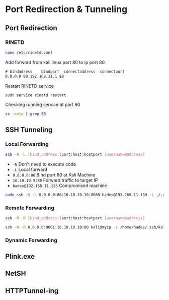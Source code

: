 # Port Redirection & Tunneling

## Port Redirection

### RINETD

``` bash
nano /etc/rinetd.conf
```

Add forword from kali linux port 80 to ip port 80.

``` txt
# bindadress    bindport  connectaddress  connectport
0.0.0.0 80 192.168.11.1 80
```

Restart RINETD service

``` bash
sudo service rinetd restart
```

Checking running service at port 80

``` bash
ss -antp | grep 80
```

## SSH Tunneling

### Local Forwarding

``` bash
ssh -N -L [bind_address:]port:host:hostport [username@address]
```

* `-N` Don't need to execute code
* `-L` Local forward
* `0.0.0.0:80` Bind port 80 at Kali Machine
* `10.10.10.9:80` Forward traffic to target IP
* `hades@192.168.11.133` Compromised machine

``` bash
sudo ssh -N -L 0.0.0.0:80:10.10.10.10:8080 hades@192.168.11.133 -i ./.ssh/id_rsa
```

### Remote Forwarding

``` bash
ssh -N -R [bind_address:]port:host:hostport [username@address]
```

``` bash
ssh -N -R 0.0.0.0:9001:10.10.10.10:80 kali@myip -i /home/hades/.ssh/kalali-idrsa
```

### Dynamic Forwarding

## Plink.exe

## NetSH

## HTTPTunnel-ing